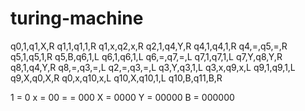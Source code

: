 # turing-machine


q0,1,q1,X,R
q1,1,q1,1,R
q1,x,q2,x,R
q2,1,q4,Y,R
q4,1,q4,1,R
q4,=,q5,=,R
q5,1,q5,1,R
q5,B,q6,1,L
q6,1,q6,1,L
q6,=,q7,=,L
q7,1,q7,1,L
q7,Y,q8,Y,R
q8,1,q4,Y,R
q8,=,q3,=,L
q2,=,q3,=,L
q3,Y,q3,1,L
q3,x,q9,x,L
q9,1,q9,1,L
q9,X,q0,X,R
q0,x,q10,x,L
q10,X,q10,1,L
q10,B,q11,B,R


1 = 0
x = 00
= = 000
X = 0000
Y = 00000
B = 000000
